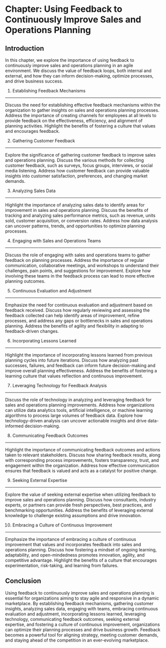 Chapter: Using Feedback to Continuously Improve Sales and Operations Planning
=============================================================================

Introduction
------------

In this chapter, we explore the importance of using feedback to continuously improve sales and operations planning in an agile environment. We discuss the value of feedback loops, both internal and external, and how they can inform decision-making, optimize processes, and drive business success.

1. Establishing Feedback Mechanisms
-----------------------------------

Discuss the need for establishing effective feedback mechanisms within the organization to gather insights on sales and operations planning processes. Address the importance of creating channels for employees at all levels to provide feedback on the effectiveness, efficiency, and alignment of planning activities. Highlight the benefits of fostering a culture that values and encourages feedback.

2. Gathering Customer Feedback
------------------------------

Explore the significance of gathering customer feedback to improve sales and operations planning. Discuss the various methods for collecting customer feedback, such as surveys, focus groups, interviews, or social media listening. Address how customer feedback can provide valuable insights into customer satisfaction, preferences, and changing market demands.

3. Analyzing Sales Data
-----------------------

Highlight the importance of analyzing sales data to identify areas for improvement in sales and operations planning. Discuss the benefits of tracking and analyzing sales performance metrics, such as revenue, units sold, customer acquisition, or conversion rates. Address how data analysis can uncover patterns, trends, and opportunities to optimize planning processes.

4. Engaging with Sales and Operations Teams
-------------------------------------------

Discuss the role of engaging with sales and operations teams to gather feedback on planning processes. Address the importance of regular communication, collaborative meetings, and workshops to understand their challenges, pain points, and suggestions for improvement. Explore how involving these teams in the feedback process can lead to more effective planning outcomes.

5. Continuous Evaluation and Adjustment
---------------------------------------

Emphasize the need for continuous evaluation and adjustment based on feedback received. Discuss how regularly reviewing and assessing the feedback collected can help identify areas of improvement, refine processes, and address any gaps or bottlenecks in sales and operations planning. Address the benefits of agility and flexibility in adapting to feedback-driven changes.

6. Incorporating Lessons Learned
--------------------------------

Highlight the importance of incorporating lessons learned from previous planning cycles into future iterations. Discuss how analyzing past successes, failures, and feedback can inform future decision-making and improve overall planning effectiveness. Address the benefits of fostering a learning culture that values reflection and continuous improvement.

7. Leveraging Technology for Feedback Analysis
----------------------------------------------

Discuss the role of technology in analyzing and leveraging feedback for sales and operations planning improvements. Address how organizations can utilize data analytics tools, artificial intelligence, or machine learning algorithms to process large volumes of feedback data. Explore how technology-driven analysis can uncover actionable insights and drive data-informed decision-making.

8. Communicating Feedback Outcomes
----------------------------------

Highlight the importance of communicating feedback outcomes and actions taken to relevant stakeholders. Discuss how sharing feedback results, along with corresponding process improvements, fosters transparency, trust, and engagement within the organization. Address how effective communication ensures that feedback is valued and acts as a catalyst for positive change.

9. Seeking External Expertise
-----------------------------

Explore the value of seeking external expertise when utilizing feedback to improve sales and operations planning. Discuss how consultants, industry experts, or partners can provide fresh perspectives, best practices, and benchmarking opportunities. Address the benefits of leveraging external knowledge to challenge existing assumptions and drive innovation.

10. Embracing a Culture of Continuous Improvement
-------------------------------------------------

Emphasize the importance of embracing a culture of continuous improvement that values and incorporates feedback into sales and operations planning. Discuss how fostering a mindset of ongoing learning, adaptability, and open-mindedness promotes innovation, agility, and competitive advantage. Highlight the benefits of a culture that encourages experimentation, risk-taking, and learning from failures.

Conclusion
----------

Using feedback to continuously improve sales and operations planning is essential for organizations aiming to stay agile and responsive in a dynamic marketplace. By establishing feedback mechanisms, gathering customer insights, analyzing sales data, engaging with teams, embracing continuous evaluation and adjustment, incorporating lessons learned, leveraging technology, communicating feedback outcomes, seeking external expertise, and fostering a culture of continuous improvement, organizations can optimize their planning processes and drive business growth. Feedback becomes a powerful tool for aligning strategy, meeting customer demands, and staying ahead of the competition in an ever-evolving marketplace.
